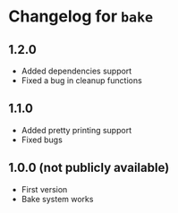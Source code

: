 # Changelog for `bake`
## 1.2.0
- Added dependencies support
- Fixed a bug in cleanup functions
## 1.1.0
- Added pretty printing support
- Fixed bugs
## 1.0.0 (not publicly available)
- First version
- Bake system works
